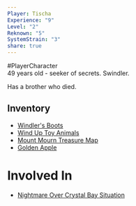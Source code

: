 ```yaml
---  
Player: Tischa  
Experience: "9"  
Level: "2"  
Reknown: "5"  
SystemStrain: "3"  
share: true  
---  
```

#PlayerCharacter   
49 years old - seeker of secrets. Swindler.  
  
Has a brother who died.  
## Inventory  
- [Windler's Boots](../Items/Windler's%20Boots.md)  
- [Wind Up Toy Animals](../Items/Wind%20Up%20Toy%20Animals.md)  
- [Mount Mourn Treasure Map](../Items/Mount%20Mourn%20Treasure%20Map.md)  
- [Golden Apple](../Items/Golden%20Apple.md)  
  
# Involved In  
- [Nightmare Over Crystal Bay Situation](Nightmare%20Over%20Crystal%20Bay%20Situation.md)  

